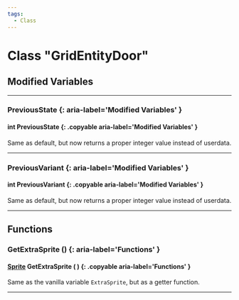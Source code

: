 ```yaml
---
tags:
  - Class
---
```

# Class "GridEntityDoor"

## Modified Variables
___
### PreviousState {: aria-label='Modified Variables' }
#### int PreviousState  {: .copyable aria-label='Modified Variables' }
Same as default, but now returns a proper integer value instead of userdata.

___
### PreviousVariant {: aria-label='Modified Variables' }
#### int PreviousVariant  {: .copyable aria-label='Modified Variables' }
Same as default, but now returns a proper integer value instead of userdata.

___

## Functions

### GetExtraSprite () {: aria-label='Functions' }
#### [Sprite](Sprite.md) GetExtraSprite ( ) {: .copyable aria-label='Functions' }
Same as the vanilla variable `ExtraSprite`, but as a getter function.

___  